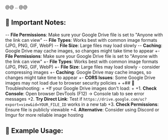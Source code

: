 @@ .. @@
 
 ## 🚨 Important Notes:
 
-- **File Permissions**: Make sure your Google Drive file is set to "Anyone with the link can view"
-- **File Types**: Works best with common image formats (JPG, PNG, GIF, WebP)
-- **File Size**: Large files may load slowly
-- **Caching**: Google Drive may cache images, so changes might take time to appear
+- **File Permissions**: Make sure your Google Drive file is set to "Anyone with the link can view" 
+- **File Types**: Works best with common image formats (JPG, PNG, GIF, WebP)
+- **File Size**: Large files may load slowly - consider compressing images
+- **Caching**: Google Drive may cache images, so changes might take time to appear
+- **CORS Issues**: Some Google Drive images may not load due to browser security policies
+
+## 🔧 Troubleshooting:
+
+If your Google Drive images don't load:
+
+1. **Check Console**: Open browser DevTools (F12) → Console tab to see error messages
+2. **Try Direct Link**: Test if `https://drive.google.com/uc?export=view&id=YOUR_FILE_ID` works in a new tab
+3. **Check Permissions**: Ensure file is publicly viewable
+4. **Alternative**: Consider using Discord or Imgur for more reliable image hosting
 
 ## 📝 Example Usage: